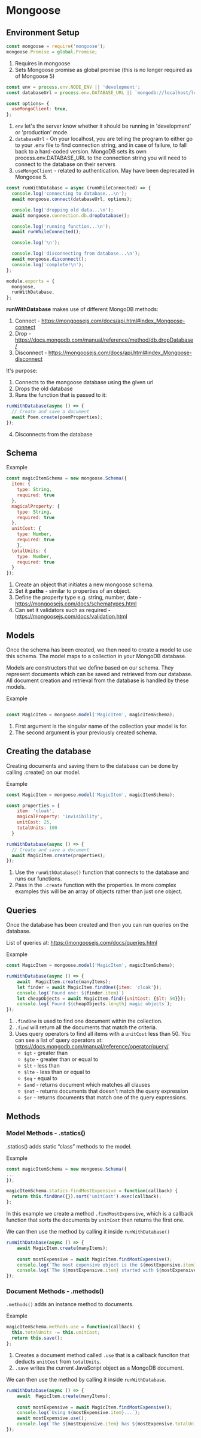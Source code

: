 # Mongoose

## Environment Setup

```javascript
const mongoose = require('mongoose');
mongoose.Promise = global.Promise;
```
1. Requires in mongoose
2. Sets Mongoose promise as global promise (this is no longer required as of Mongoose 5)

```javascript
const env = process.env.NODE_ENV || 'development';
const databaseUrl = process.env.DATABASE_URL || `mongodb://localhost/learn-mongoose_${env}`;

const options= {
  useMongoClient: true,
};
```
1. `env` let's the server know whether it should be running in 'development' or 'production' mode.
2. `databaseUrl` - On your localhost, you are telling the program to either go to your .env file to find connection string, and in case of failure, to fall back to a hard-coded version. MongoDB sets its own process.env.DATABASE_URL to the connection string you will need to connect to the database on their servers
3. `useMongoClient` - related to authentication. May have been deprecated in Mongoose 5.

```javascript 
const runWithDatabase = async (runWhileConnected) => {
  console.log('connecting to database...\n');
  await mongoose.connect(databaseUrl, options);

  console.log('dropping old data...\n');
  await mongoose.connection.db.dropDatabase();

  console.log('running function...\n');
  await runWhileConnected();

  console.log('\n');

  console.log('disconnecting from database...\n');
  await mongoose.disconnect();
  console.log('complete!\n');
};

module.exports = {
  mongoose,
  runWithDatabase,
};
```
**runWithDatabase** makes use of different MongoDB methods:
1. Connect - https://mongoosejs.com/docs/api.html#index_Mongoose-connect
2. Drop - https://docs.mongodb.com/manual/reference/method/db.dropDatabase/
3. Disconnect - https://mongoosejs.com/docs/api.html#index_Mongoose-disconnect

It's purpose:
1. Connects to the mongoose database using the given url
2. Drops the old database
3. Runs the function that is passed to it:

```javascript 
runWithDatabase(async () => {
  // Create and save a document
  await Poem.create(poemProperties);
});
```
4. Disconnects from the database

## Schema

Example

```javascript
const magicItemSchema = new mongoose.Schema({
  item: {
    type: String,
    required: true
  },
  magicalProperty: {
    type: String,
    required: true
  },
  unitCost: {
    type: Number,
    required: true
    },
  totalUnits: {
    type: Number,
    required: true
  }
});
```

1. Create an object that initiates a new mongoose schema.
2. Set it **paths** - similar to properties of an object. 
3. Define the property type e.g. string, number, date - https://mongoosejs.com/docs/schematypes.html
4. Can set it validators such as required - https://mongoosejs.com/docs/validation.html

## Models

Once the schema has been created, we then need to create a model to use this schema. The model maps to a collection in your MongoDB database.

Models are constructors that we define based on our schema. They represent documents which can be saved and retrieved from our database. All document creation and retrieval from the database is handled by these models.

Example
```javascript

const MagicItem = mongoose.model('MagicItem', magicItemSchema);
```
1. First argument is the singular name of the collection your model is for.
2. The second argument is your previously created schema.

## Creating the database

Creating documents and saving them to the database can be done by calling .create() on our model.

Example

```javascript
const MagicItem = mongoose.model('MagicItem', magicItemSchema);

const properties = {
    item: 'cloak',
    magicalProperty: 'invisibility',
    unitCost: 25,
    totalUnits: 100
  }

runWithDatabase(async () => {
  // Create and save a document
  await MagicItem.create(properties);
});
```
1. Use the `runWithDatabase()` function that connects to the database and runs our functions.
2. Pass in the `.create` function with the properties. In more complex examples this will be an array of objects rather than just one object.

## Queries

Once the database has been created and then you can run queries on the database. 

List of queries at: https://mongoosejs.com/docs/queries.html

Example

```javascript
const MagicItem = mongoose.model('MagicItem', magicItemSchema);

runWithDatabase(async () => {
    await  MagicItem.create(manyItems);
    let finder = await MagicItem.findOne({item: 'cloak'});
    console.log(`Found one: ${finder.item}`)
    let cheapObjects = await MagicItem.find({unitCost: {$lt: 50}});
    console.log(`Found ${cheapObjects.length} magic objects`);
});
```

1. `.findOne` is used to find one document within the collection.
2. `.find` will return all the documents that match the criteria.
3. Uses query operators to find all items with a `unitCost` less than 50. You can see a list of query operators at: https://docs.mongodb.com/manual/reference/operator/query/
    * `$gt` - greater than
    * `$gte` - greater than or equal to
    * `$lt` - less than
    * `$lte` - less than or equal to
    * `$eq` - equal to
    * `$and` - returns document which matches all clauses
    * `$not` - returns documents that doesn't match the query expression
    * `$or` - returns documents that match one of the query expressions.

## Methods

### Model Methods - .statics()

.statics() adds static “class” methods to the model.

Example

```javascript
const magicItemSchema = new mongoose.Schema({
...
});

magicItemSchema.statics.findMostExpensive = function(callback) {
  return this.findOne({}).sort('unitCost').exec(callback);
};
```

In this example we create a method `.findMostExpensive`, which is a callback function that sorts the documents by `unitCost` then returns the first one. 

We can then use the method by calling it inside `runWithDatabase()`

```javascript
runWithDatabase(async () => {
    await MagicItem.create(manyItems);
  
    const mostExpensive = await MagicItem.findMostExpensive();
    console.log(`The most expensive object is the ${mostExpensive.item}`);
    console.log(`The ${mostExpensive.item} started with ${mostExpensive.totalUnits} charges.`);
});
```

### Document Methods - .methods()

`.methods()` adds an instance method to documents.

Example

```javascript
magicItemSchema.methods.use = function(callback) {
  this.totalUnits -= this.unitCost;
  return this.save();
};
```

1. Creates a document method called `.use` that is a callback funciton that deducts `unitCost` from `totalUnits`.
2. `.save` writes the current JavaScript object as a MongoDB document.

We can then use the method by calling it inside `runWithDatabase`.

```javascript
runWithDatabase(async () => {
	await  MagicItem.create(manyItems);
  
    const mostExpensive = await MagicItem.findMostExpensive();
    console.log(`Using ${mostExpensive.item}...`);    
    await mostExpensive.use();
    console.log(`The ${mostExpensive.item} has ${mostExpensive.totalUnits} charges left.`);
});
```